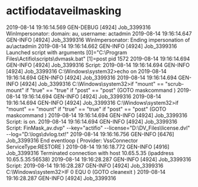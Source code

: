 # actifiodataveilmasking



2019-08-14 19:16:14.569 GEN-DEBUG [4924] Job_3399316 WinImpersonator: domain: au, username: actadmin
2019-08-14 19:16:14.647 GEN-INFO  [4924] Job_3399316 WinImpersonator: Ending impersonation of au\actadmin
2019-08-14 19:16:14.662 GEN-INFO  [4924] Job_3399316 Launched script with arguments [0]="C:\Program Files\Actifio\scripts\dvmask.bat" [1]=post pid 1572
2019-08-14 19:16:14.694 GEN-INFO  [4924] Job_3399316 Script: 
2019-08-14 19:16:14.694 GEN-INFO  [4924] Job_3399316 C:\Windows\system32>echo on 
2019-08-14 19:16:14.694 GEN-INFO  [4924] Job_3399316 
2019-08-14 19:16:14.694 GEN-INFO  [4924] Job_3399316 C:\Windows\system32>if "mount" == "scrub-mount" if "true" == "true" if "post" == "post" (GOTO maskcommand  ) 
2019-08-14 19:16:14.694 GEN-INFO  [4924] Job_3399316 
2019-08-14 19:16:14.694 GEN-INFO  [4924] Job_3399316 C:\Windows\system32>if "mount" == "mount" if "true" == "true" if "post" == "post" (GOTO maskcommand  ) 
2019-08-14 19:16:14.694 GEN-INFO  [4924] Job_3399316 Script:  is on.
2019-08-14 19:16:14.694 GEN-INFO  [4924] Job_3399316 Script: FinMask_av.dvp" --key="actifio" --license="D:\\DV_Files\\license.dvl" --log="D:\\logs\\dvlog.txt!" 
2019-08-14 19:16:16.756 GEN-INFO  [6476] Job_3399316 End eventloop ( Provider: VssConnector ServiceType:RESTORE )
2019-08-14 19:16:18.772 GEN-INFO  [4916] Job_3399316 Terminated connection with host 10.65.5.35 (ipaddress 10.65.5.35:56538) 
2019-08-14 19:16:28.287 GEN-INFO  [4924] Job_3399316 Script: 
2019-08-14 19:16:28.287 GEN-INFO  [4924] Job_3399316 C:\Windows\system32>IF 0 EQU 0 (GOTO cleanexit ) 
2019-08-14 19:16:28.287 GEN-INFO  [4924] Job_3399316 
